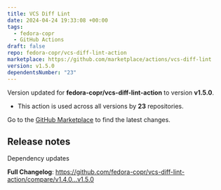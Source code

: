 ```yaml
---
title: VCS Diff Lint
date: 2024-04-24 19:33:08 +00:00
tags:
  - fedora-copr
  - GitHub Actions
draft: false
repo: fedora-copr/vcs-diff-lint-action
marketplace: https://github.com/marketplace/actions/vcs-diff-lint
version: v1.5.0
dependentsNumber: "23"
---
```



Version updated for **fedora-copr/vcs-diff-lint-action** to version **v1.5.0**.
- This action is used across all versions by **23** repositories.

Go to the [GitHub Marketplace](https://github.com/marketplace/actions/vcs-diff-lint) to find the latest changes.

## Release notes

Dependency updates

**Full Changelog**: https://github.com/fedora-copr/vcs-diff-lint-action/compare/v1.4.0...v1.5.0

